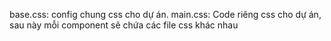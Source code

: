 base.css: config chung css cho dự án.
main.css: Code riêng css cho dự án, sau này mỗi component sẽ chứa các file css khác nhau
